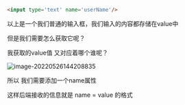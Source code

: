 ```html
<input type='text' name='userName'/>
```

以上是一个我们普通的输入框，我们输入的内容都存储在value中

但是我们需要怎么获取它呢？

我获取的value值 又对应着哪个谁呢？

![image-20220526144208835](C:\Users\Administrator\AppData\Roaming\Typora\typora-user-images\image-20220526144208835.png)

所以 我们需要添加一个name属性

这样后端接收的信息就是 name = value 的格式